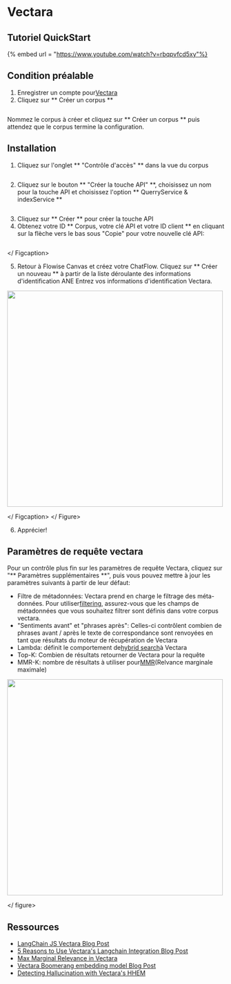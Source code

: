 # Vectara

## Tutoriel QuickStart

{% embed url = "https://www.youtube.com/watch?v=rbqpvfcd5xy"%}

## Condition préalable

1. Enregistrer un compte pour[Vectara](https://vectara.com/integrations/flowise)
2. Cliquez sur ** Créer un corpus **

<gigne> <img src = "../../../. Gitbook / Assets / Vectara / 1.png" alt = ""> <Figcaption> </gigcaption> </gigust>

Nommez le corpus à créer et cliquez sur ** Créer un corpus ** puis attendez que le corpus termine la configuration.

## Installation

1. Cliquez sur l'onglet ** "Contrôle d'accès" ** dans la vue du corpus

<gigne> <img src = "../../../. Gitbook / Assets / Vectara / 2.png" alt = ""> <Figcaption> </gigcaption> </gigust>

2. Cliquez sur le bouton ** "Créer la touche API" **, choisissez un nom pour la touche API et choisissez l'option ** QuerryService & indexService **

<gigne> <img src = "../../../. GitBook / Assets / Vectara / 3.png" alt = ""> <Figcaption> </gigcaption> </gigne>

3. Cliquez sur ** Créer ** pour créer la touche API
4. Obtenez votre ID ** Corpus, votre clé API et votre ID client ** en cliquant sur la flèche vers le bas sous "Copie" pour votre nouvelle clé API:

<gigne> <img src = "../../../. GitBook / Assets / Vectara / 4.png" alt = ""> <Figcaption> </ Figcaption> </gigne>

5. Retour à Flowise Canvas et créez votre ChatFlow. Cliquez sur ** Créer un nouveau ** à partir de la liste déroulante des informations d'identification ANE Entrez vos informations d'identification Vectara.

<gigne> <img src = "../../../. GitBook / Assets / Vectara / 5.png" alt = "" width = "500"> <Figcaption> </ Figcaption> </ Figure>

6. Apprécier!

## Paramètres de requête vectara

Pour un contrôle plus fin sur les paramètres de requête Vectara, cliquez sur "** Paramètres supplémentaires **", puis vous pouvez mettre à jour les paramètres suivants à partir de leur défaut:

* Filtre de métadonnées: Vectara prend en charge le filtrage des méta-données. Pour utiliser[filtering](https://docs.vectara.com/docs/common-use-cases/filtering-by-metadata/filter-overview), assurez-vous que les champs de métadonnées que vous souhaitez filtrer sont définis dans votre corpus vectara.
* "Sentiments avant" et "phrases après": Celles-ci contrôlent combien de phrases avant / après le texte de correspondance sont renvoyées en tant que résultats du moteur de récupération de Vectara
* Lambda: définit le comportement de[hybrid search](https://docs.vectara.com/docs/learn/hybrid-search)à Vectara
* Top-K: Combien de résultats retourner de Vectara pour la requête
* MMR-K: nombre de résultats à utiliser pour[MMR](https://docs.vectara.com/docs/api-reference/search-apis/reranking#maximal-marginal-relevance-mmr-reranker)(Relvance marginale maximale)

<gigne> <img src = "../../../. gitbook / actifs / vectara / 6.png" alt = "" width = "500"> <Figcaption> </gigcaption> </ figure>

## Ressources

* [LangChain JS Vectara Blog Post](https://blog.langchain.dev/langchain-vectara-better-together/)
* [5 Reasons to Use Vectara's Langchain Integration Blog Post](https://vectara.com/5-reasons-to-use-vectaras-langchain-integration/)
* [Max Marginal Relevance in Vectara](https://vectara.com/blog/get-diverse-results-and-comprehensive-summaries-with-vectaras-mmr-reranker/)
* [Vectara Boomerang embedding model Blog Post](https://vectara.com/introducing-boomerang-vectaras-new-and-improved-retrieval-model/)
* [Detecting Hallucination with Vectara's HHEM](https://vectara.com/blog/cut-the-bull-detecting-hallucinations-in-large-language-models/)
